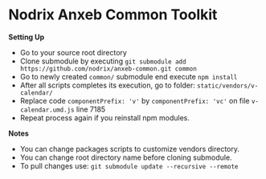 # Nodrix Anxeb Common Toolkit

**Setting Up**

- Go to your source root directory
- Clone submodule by executing `git submodule add https://github.com/nodrix/anxeb-common.git common`
- Go to newly created `common/` submodule end execute `npm install`
- After all scripts completes its execution, go to folder: `static/vendors/v-calendar/`
- Replace code `componentPrefix: 'v'` by `componentPrefix: 'vc'` on file `v-calendar.umd.js` line 7185
- Repeat process again if you reinstall npm modules.

**Notes**

- You can change packages scripts to customize vendors directory.
- You can change root directory name before cloning submodule.
- To pull changes use: `git submodule update --recursive --remote`